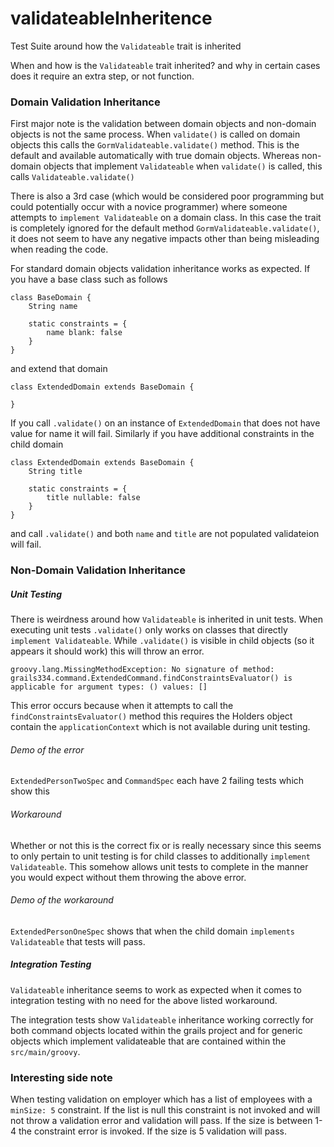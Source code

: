 # validateableInheritence
Test Suite around how the `Validateable` trait is inherited

When and how is the `Validateable` trait inherited? and why in certain cases does it require
an extra step, or not function.

### Domain Validation Inheritance
First major note is the validation between domain objects and non-domain objects is not the
same process. When `validate()` is called on domain objects this calls the
`GormValidateable.validate()` method. This is the default and available automatically with
true domain objects. Whereas non-domain objects that implement `Validateable` when 
`validate()` is called, this calls `Validateable.validate()`

There is also a 3rd case (which would be considered poor programming but could potentially
occur with a novice programmer) where someone attempts to `implement Validateable` on a 
domain class. In this case the trait is completely ignored for the default method 
`GormValidateable.validate()`, it does not seem to have any negative impacts other than
being misleading when reading the code.

For standard domain objects validation inheritance works as expected. If you have a base
class such as follows

```
class BaseDomain {
    String name

    static constraints = {
        name blank: false
    }
}
```
and extend that domain
``` 
class ExtendedDomain extends BaseDomain {

}
```

If you call `.validate()` on an instance of `ExtendedDomain` that does not have value
for name it will fail. Similarly if you have additional constraints in the child domain

``` 
class ExtendedDomain extends BaseDomain {
    String title

    static constraints = {
        title nullable: false
    }
}
```
and call `.validate()` and both `name` and `title` are not populated validateion will
fail.

### Non-Domain Validation Inheritance
##### Unit Testing
There is weirdness around how `Validateable` is inherited in unit tests. When executing
unit tests `.validate()` only works on classes that directly `implement Validateable`.
While `.validate()` is visible in child objects (so it appears it should work) this
will throw an error.

``` 
groovy.lang.MissingMethodException: No signature of method: grails334.command.ExtendedCommand.findConstraintsEvaluator() is applicable for argument types: () values: []
```

This error occurs because when it attempts to call the `findConstraintsEvaluator()` method
this requires the Holders object contain the `applicationContext` which is not available
during unit testing.

###### Demo of the error
`ExtendedPersonTwoSpec` and `CommandSpec` each have 2 failing tests which show this

###### Workaround
Whether or not this is the correct fix or is really necessary since this seems to only 
pertain to unit testing is for child classes to additionally `implement Validateable`.
This somehow allows unit tests to complete in the manner you would expect without them
throwing the above error.

###### Demo of the workaround
`ExtendedPersonOneSpec` shows that when the child domain `implements Validateable` that
tests will pass.

##### Integration Testing
`Validateable` inheritance seems to work as expected when it comes to integration testing
with no need for the above listed workaround.

The integration tests show `Validateable` inheritance working correctly for both command
objects located within the grails project and for generic objects which implement 
validateable that are contained within the `src/main/groovy`.

### Interesting side note
When testing validation on employer which has a list of employees with a `minSize: 5` 
constraint. If the list is null this constraint is not invoked and will not throw a
validation error and validation will pass. If the size is between 1-4 the constraint 
error is invoked. If the size is 5 validation will pass.
